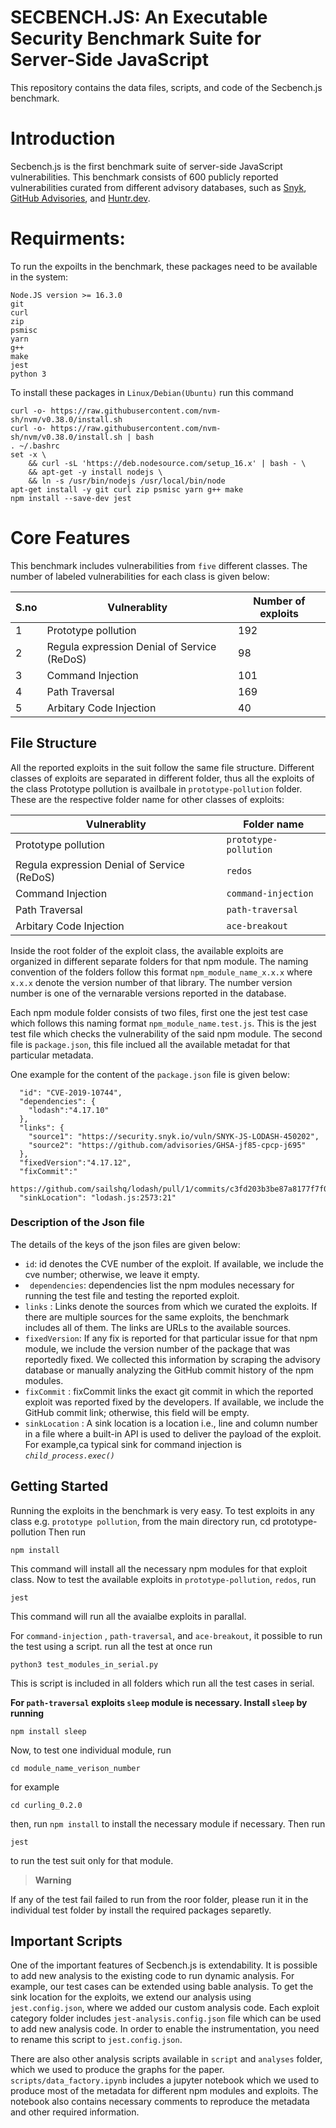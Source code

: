 # SECBENCH.JS: An Executable Security Benchmark Suite for Server-Side JavaScript

This repository contains the data files, scripts, and code of the Secbench.js benchmark.

# Introduction

Secbench.js is the first benchmark suite of server-side JavaScript vulnerabilities. This benchmark consists of 600 publicly reported vulnerabilities curated from different advisory databases, such as [Snyk](https://security.snyk.io/), [GitHub Advisories](https://github.com/advisories), and [Huntr.dev](https://www.huntr.dev/).

# Requirments:

To run the expoilts in the benchmark, these packages need to be available in the system:

```
Node.JS version >= 16.3.0
git
curl
zip
psmisc
yarn
g++
make
jest
python 3
```

To install these packages in `Linux/Debian(Ubuntu)` run this command

```
curl -o- https://raw.githubusercontent.com/nvm-sh/nvm/v0.38.0/install.sh
curl -o- https://raw.githubusercontent.com/nvm-sh/nvm/v0.38.0/install.sh | bash
. ~/.bashrc
set -x \
    && curl -sL 'https://deb.nodesource.com/setup_16.x' | bash - \
    && apt-get -y install nodejs \
    && ln -s /usr/bin/nodejs /usr/local/bin/node
apt-get install -y git curl zip psmisc yarn g++ make
npm install --save-dev jest
```

# Core Features

This benchmark includes vulnerabilities from `five` different classes. The number of 
labeled vulnerabilities for each class is given below:

| S.no | Vulnerablity                                | Number of exploits |
| ---- | ------------------------------------------- | ------------------ |
| 1    | Prototype pollution                         | 192                |
| 2    | Regula expression Denial of Service (ReDoS) | 98                 |
| 3    | Command Injection                           | 101                |
| 4    | Path Traversal                              | 169                |
| 5    | Arbitary Code Injection                     | 40                 |

## File Structure

All the reported exploits in the suit follow the same file structure. Different classes of exploits are separated in different folder, thus all the exploits of the class Prototype pollution is availbale in `prototype-pollution` folder. These are the respective folder name for other classes of exploits:

| Vulnerablity                                | Folder name           |
| ------------------------------------------- | --------------------- |
| Prototype pollution                         | `prototype-pollution` |
| Regula expression Denial of Service (ReDoS) | `redos`               |
| Command Injection                           | `command-injection`   |
| Path Traversal                              | `path-traversal`      |
| Arbitary Code Injection                     | `ace-breakout`        |

Inside the root folder of the exploit class, the available exploits are organized in different separate folders for that npm module. The naming convention of the folders follow this format `npm_module_name_x.x.x` where `x.x.x` denote the version number of that library. The number version number is one of the vernarable versions reported in the database.

Each npm module folder consists of two files, first one the jest test case which follows this naming format
`npm_module_name.test.js`. This is the jest test file which checks the vulnerability of the said npm module. The second file is `package.json`, this file inclued all the available metadat for that particular metadata.

One example for the content of the `package.json` file is given below:

```
  "id": "CVE-2019-10744",
  "dependencies": {
    "lodash":"4.17.10"
  },
  "links": {
    "source1": "https://security.snyk.io/vuln/SNYK-JS-LODASH-450202",
    "source2": "https://github.com/advisories/GHSA-jf85-cpcp-j695"
  },
  "fixedVersion":"4.17.12",
  "fixCommit":"
      https://github.com/sailshq/lodash/pull/1/commits/c3fd203b3be87a8177f7f00824033c95f981f984"",
  "sinkLocation": "lodash.js:2573:21"
```

### Description of the Json file

The details of the keys of the json files are given below:

- `id`: id denotes the CVE number of the exploit. If available, we include the cve number; otherwise, we leave it empty.
- ` dependencies`: dependencies list the npm modules necessary for running the test file and testing the reported exploit.
- `links` : Links denote the sources from which we curated the exploits. If there are multiple sources for the same exploits, the benchmark includes all of them. The links are URLs to the available sources.
- `fixedVersion`: If any fix is reported for that particular issue for that npm module, we include the version number of the package that was reportedly fixed. We collected this information by scraping the advisory database or manually analyzing the GitHub commit history of the npm modules.
- `fixCommit` : fixCommit links the exact git commit in which the reported exploit was reported fixed by the developers. If available, we include the GitHub commit link; otherwise, this field will be empty.
- `sinkLocation` : A sink location is a location i.e., line and column number in a file where a built-in API is used to deliver the payload of the exploit. For example,ca typical sink for command injection is _`child_process.exec()`_

## Getting Started

Running the exploits in the benchmark is very easy. To test exploits in any class e.g. `prototype pollution`, from the main directory run,
cd prototype-pollution
Then run

```
npm install
```

This command will install all the necessary npm modules for that exploit class.
Now to test the available exploits in `prototype-pollution`, `redos`, run

```
jest
```

This command will run all the avaialbe exploits in parallal.

For `command-injection` , `path-traversal`, and `ace-breakout`, it possible to run the test using a script. run all the test at once run

```
python3 test_modules_in_serial.py
```

This is script is included in all folders which run all the test cases in serial.

**For `path-traversal` exploits `sleep` module is necessary. Install `sleep` by running**

```
npm install sleep
```

Now, to test one individual module, run

```
cd module_name_verison_number
```

for example

```
cd curling_0.2.0
```

then, run `npm install` to install the necessary module if necessary. Then run

```
jest
```

to run the test suit only for that module.

> **Warning**

If any of the test fail failed to run from the roor folder, please run it in the individual test folder by install the required packages separetly.

## Important Scripts

One of the important features of Secbench.js is extendability. It is possible to add new analysis to the existing code to run dynamic analysis. For example, our test cases can be extended using bable analysis. To get the sink location for the exploits, we extend our analysis using `jest.config.json`, where we added our custom analysis code. Each exploit category folder includes `jest-analysis.config.json` file which can be used to add new analysis code. In order to enable the instrumentation, you need to rename this script to `jest.config.json`.

There are also other analysis scripts available in `script` and `analyses` folder, which we used to produce the graphs for the paper. `scripts/data_factory.ipynb` includes a jupyter notebook which we used to produce most of the metadata for different npm modules and exploits. The notebook also contains necessary comments to reproduce the metadata and other required information.

